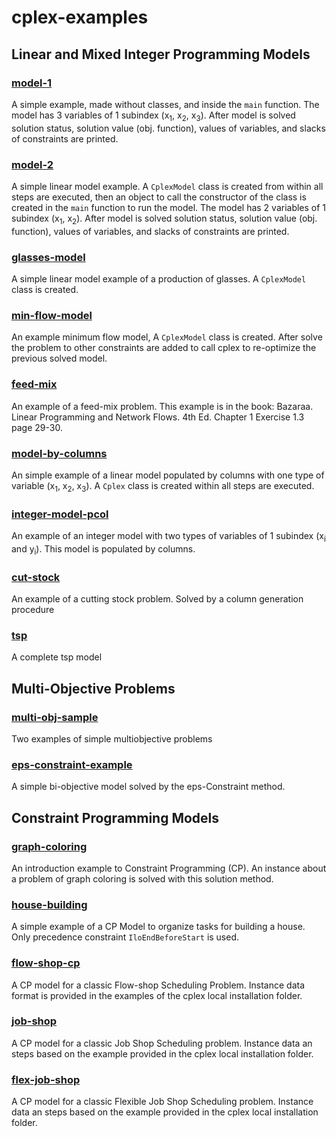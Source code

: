 # cplex-examples

## Linear and Mixed Integer Programming Models

### [model-1](https://github.com/oscaralejandro1907/cplex-examples/tree/main/model-1/Model)
A simple example, made without classes, and inside the ```main``` function. The model has 3 variables of 1 subindex (x<sub>1</sub>, x<sub>2</sub>, x<sub>3</sub>). After model is solved solution status, solution value (obj. function), values of variables, and slacks of constraints are printed.

### [model-2](https://github.com/oscaralejandro1907/cplex-examples/tree/main/model-2/Model)
A simple linear model example. A ```CplexModel``` class is created from within all steps are executed, then an object to call the constructor of the class is created in the ```main``` function to run the model. The model has 2 variables of 1 subindex (x<sub>1</sub>, x<sub>2</sub>). After model is solved solution status, solution value (obj. function), values of variables, and slacks of constraints are printed.

### [glasses-model](https://github.com/oscaralejandro1907/cplex-examples/tree/main/glasses-model/Model)
A simple linear model example of a production of glasses. A ```CplexModel``` class is created.

### [min-flow-model](https://github.com/oscaralejandro1907/cplex-examples/tree/main/min-flow-model/Model)
An example minimum flow model, A ```CplexModel``` class is created. After solve the problem to other constraints are added to call cplex to re-optimize the previous solved model. 

### [feed-mix](https://github.com/oscaralejandro1907/cplex-examples/tree/main/feed-mix/feed-mix)
An example of a feed-mix problem. This example is in the book: Bazaraa. Linear Programming and Network Flows. 4th Ed. Chapter 1 Exercise 1.3 page 29-30.

### [model-by-columns](https://github.com/oscaralejandro1907/cplex-examples/tree/main/model-by-columns/Model)
An simple example of a linear model populated by columns with one type of variable (x<sub>1</sub>, x<sub>2</sub>, x<sub>3</sub>). A ```Cplex``` class is created within all steps are executed.

### [integer-model-pcol](https://github.com/oscaralejandro1907/cplex-examples/tree/main/integer-model-pcol/Model)
An example of an integer model with two types of variables of 1 subindex (x<sub>i</sub> and y<sub>i</sub>). This model is populated by columns.

### [cut-stock](https://github.com/oscaralejandro1907/cplex-examples/tree/main/cut-stock/Model)
An example of a cutting stock problem. Solved by a column generation procedure

### [tsp](https://github.com/oscaralejandro1907/cplex-examples/tree/main/tsp/TSP)
A complete tsp model

## Multi-Objective Problems

### [multi-obj-sample](https://github.com/oscaralejandro1907/cplex-examples/tree/main/multi-obj-sample/multiObj-sample)
Two examples of simple multiobjective problems

### [eps-constraint-example](https://github.com/oscaralejandro1907/cplex-examples/tree/main/eps-constraint-example/eps-constraint-example)
A simple bi-objective model solved by the eps-Constraint method.

## Constraint Programming Models

### [graph-coloring](https://github.com/oscaralejandro1907/cplex-examples/tree/main/graph-coloring)
An introduction example to Constraint Programming (CP). An instance about a problem of graph coloring is solved with this solution method.

### [house-building](https://github.com/oscaralejandro1907/cplex-examples/tree/main/house-building)
A simple example of a CP Model to organize tasks for building a house. Only precedence constraint ```IloEndBeforeStart``` is used.

### [flow-shop-cp](https://github.com/oscaralejandro1907/cplex-examples/tree/main/flow-shop-cp)
A CP model for a classic Flow-shop Scheduling Problem. Instance data format is provided in the examples of the cplex local installation folder.

### [job-shop](https://github.com/oscaralejandro1907/cplex-examples/tree/main/job-shop)
A CP model for a classic Job Shop Scheduling problem. Instance data an steps based on the example provided in the cplex local installation folder.

### [flex-job-shop](https://github.com/oscaralejandro1907/cplex-examples/tree/main/flex-job-shop)
A CP model for a classic Flexible Job Shop Scheduling problem. Instance data an steps based on the example provided in the cplex local installation folder.

